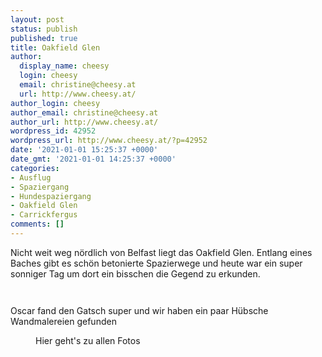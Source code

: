 ```yaml
---
layout: post
status: publish
published: true
title: Oakfield Glen
author:
  display_name: cheesy
  login: cheesy
  email: christine@cheesy.at
  url: http://www.cheesy.at/
author_login: cheesy
author_email: christine@cheesy.at
author_url: http://www.cheesy.at/
wordpress_id: 42952
wordpress_url: http://www.cheesy.at/?p=42952
date: '2021-01-01 15:25:37 +0000'
date_gmt: '2021-01-01 14:25:37 +0000'
categories:
- Ausflug
- Spaziergang
- Hundespaziergang
- Oakfield Glen
- Carrickfergus
comments: []
---
```

<!-- wp:paragraph -->
Nicht weit weg nördlich von Belfast liegt das Oakfield Glen. Entlang eines Baches gibt es schön betonierte Spazierwege und heute war ein super sonniger Tag um dort ein bisschen die Gegend zu erkunden.
<!-- /wp:paragraph -->
<!-- wp:image {"id":42940} -->
<figure class="wp-block-image"><img src="{% link _fotos/ausfluege/2021/oakfield-glen/Oakfield-Glen-003.jpg %}" alt="" class="wp-image-42940"></figure>
<!-- /wp:image -->
<!-- wp:image {"id":42946} -->
<figure class="wp-block-image"><img src="{% link _fotos/ausfluege/2021/oakfield-glen/Oakfield-Glen-009.jpg %}" alt="" class="wp-image-42946"></figure>
<!-- /wp:image -->
<!-- wp:paragraph -->
Oscar fand den Gatsch super und wir haben ein paar Hübsche Wandmalereien gefunden
<!-- /wp:paragraph -->
<!-- wp:image {"id":42945,"linkDestination":"custom"} -->
<figure class="wp-block-image"><a href="{% link _fotos/ausfluege/2021/oakfield-glen/index.md %}"><img src="{% link _fotos/ausfluege/2021/oakfield-glen/Oakfield-Glen-008.jpg %}" alt="" class="wp-image-42945"></a><br>
<figcaption>Hier geht's zu allen Fotos</figcaption>
</figure>
<!-- /wp:image -->
